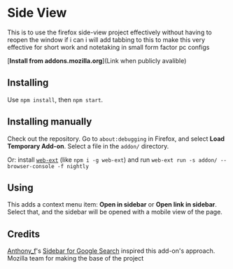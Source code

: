 # Side View

This is to use the firefox side-view project effectively without having to reopen the window if i can i will add tabbing to this to make this very effective for short work and notetaking in small form factor pc configs 

[**Install from addons.mozilla.org**](Link when publicly avalible)

## Installing

Use `npm install`, then `npm start`.

## Installing manually

Check out the repository. Go to `about:debugging` in Firefox, and select **Load Temporary Add-on**. Select a file in the `addon/` directory.

Or: install [`web-ext`](https://github.com/mozilla/web-ext) (like `npm i -g web-ext`) and run `web-ext run -s addon/ --browser-console -f nightly`

## Using

This adds a context menu item: **Open in sidebar** or **Open link in sidebar**. Select that, and the sidebar will be opened with a mobile view of the page.

## Credits

[Anthony_f](https://addons.mozilla.org/en-US/firefox/user/Anthony_f/)'s [Sidebar for Google Search](https://addons.mozilla.org/en-US/firefox/addon/sidebar-for-google-search/) inspired this add-on's approach.
Mozilla team for making the base of the project
